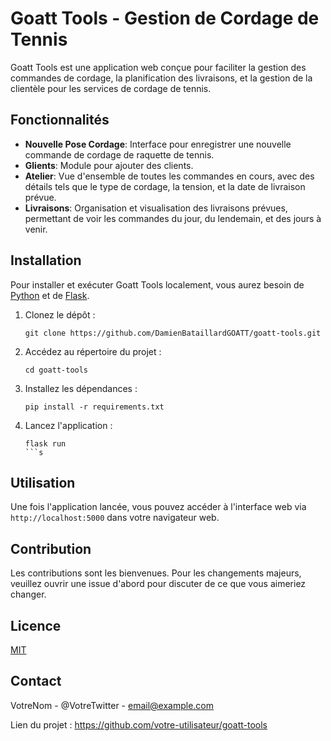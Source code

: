 # Goatt Tools - Gestion de Cordage de Tennis

Goatt Tools est une application web conçue pour faciliter la gestion des commandes de cordage, la planification des livraisons, et la gestion de la clientèle pour les services de cordage de tennis.

## Fonctionnalités

- **Nouvelle Pose Cordage**: Interface pour enregistrer une nouvelle commande de cordage de raquette de tennis.
- **Glients**: Module pour ajouter des clients.
- **Atelier**: Vue d'ensemble de toutes les commandes en cours, avec des détails tels que le type de cordage, la tension, et la date de livraison prévue.
- **Livraisons**: Organisation et visualisation des livraisons prévues, permettant de voir les commandes du jour, du lendemain, et des jours à venir.

## Installation

Pour installer et exécuter Goatt Tools localement, vous aurez besoin de [Python](https://www.python.org/) et de [Flask](https://flask.palletsprojects.com/).

1. Clonez le dépôt :
    ```
    git clone https://github.com/DamienBataillardGOATT/goatt-tools.git
    ```
2. Accédez au répertoire du projet :
    ```
    cd goatt-tools
    ```
3. Installez les dépendances :
    ```
    pip install -r requirements.txt
    ```
4. Lancez l'application :
    ```
    flask run
    ```s

## Utilisation

Une fois l'application lancée, vous pouvez accéder à l'interface web via `http://localhost:5000` dans votre navigateur web.

## Contribution

Les contributions sont les bienvenues. Pour les changements majeurs, veuillez ouvrir une issue d'abord pour discuter de ce que vous aimeriez changer.

## Licence

[MIT](https://choosealicense.com/licenses/mit/)

## Contact

VotreNom - @VotreTwitter - email@example.com

Lien du projet : https://github.com/votre-utilisateur/goatt-tools

